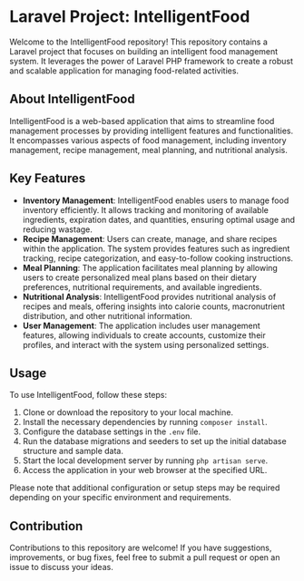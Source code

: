 # Laravel Project: IntelligentFood

Welcome to the IntelligentFood repository! This repository contains a Laravel project that focuses on building an intelligent food management system. It leverages the power of Laravel PHP framework to create a robust and scalable application for managing food-related activities.

## About IntelligentFood

IntelligentFood is a web-based application that aims to streamline food management processes by providing intelligent features and functionalities. It encompasses various aspects of food management, including inventory management, recipe management, meal planning, and nutritional analysis.

## Key Features

- **Inventory Management**: IntelligentFood enables users to manage food inventory efficiently. It allows tracking and monitoring of available ingredients, expiration dates, and quantities, ensuring optimal usage and reducing wastage.
- **Recipe Management**: Users can create, manage, and share recipes within the application. The system provides features such as ingredient tracking, recipe categorization, and easy-to-follow cooking instructions.
- **Meal Planning**: The application facilitates meal planning by allowing users to create personalized meal plans based on their dietary preferences, nutritional requirements, and available ingredients.
- **Nutritional Analysis**: IntelligentFood provides nutritional analysis of recipes and meals, offering insights into calorie counts, macronutrient distribution, and other nutritional information.
- **User Management**: The application includes user management features, allowing individuals to create accounts, customize their profiles, and interact with the system using personalized settings.

## Usage

To use IntelligentFood, follow these steps:

1. Clone or download the repository to your local machine.
2. Install the necessary dependencies by running `composer install`.
3. Configure the database settings in the `.env` file.
4. Run the database migrations and seeders to set up the initial database structure and sample data.
5. Start the local development server by running `php artisan serve`.
6. Access the application in your web browser at the specified URL.

Please note that additional configuration or setup steps may be required depending on your specific environment and requirements.

## Contribution

Contributions to this repository are welcome! If you have suggestions, improvements, or bug fixes, feel free to submit a pull request or open an issue to discuss your ideas.
